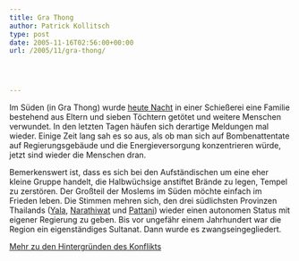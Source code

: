 ```yaml
---
title: Gra Thong
author: Patrick Kollitsch
type: post
date: 2005-11-16T02:56:00+00:00
url: /2005/11/gra-thong/




---
```

Im Süden (in Gra Thong) wurde [heute Nacht][1] in einer Schießerei eine Familie bestehend aus Eltern und sieben Töchtern getötet und weitere Menschen verwundet. In den letzten Tagen häufen sich derartige Meldungen mal wieder. Einige Zeit lang sah es so aus, als ob man sich auf Bombenattentate auf Regierungsgebäude und die Energieversorgung konzentrieren würde, jetzt sind wieder die Menschen dran. 

Bemerkenswert ist, dass es sich bei den Aufständischen um eine eher kleine Gruppe handelt, die Halbwüchsige anstiftet Brände zu legen, Tempel zu zerstören. Der Großteil der Moslems im Süden möchte einfach im Frieden leben. Die Stimmen mehren sich, den drei südlichsten Provinzen Thailands ([Yala][2], [Narathiwat][3] und [Pattani][4]) wieder einen autonomen Status mit eigener Regierung zu geben. Bis vor ungefähr einem Jahrhundert war die Region ein eigenständiges Sultanat. Dann wurde es zwangseingegliedert.

[Mehr zu den Hintergründen des Konflikts][5]

 [1]: http://www.alertnet.org/thenews/newsdesk/SP253076.htm
 [2]: http://de.wikipedia.org/wiki/Yala_%28Provinz%29
 [3]: http://de.wikipedia.org/wiki/Narathiwat_%28Provinz%29
 [4]: http://de.wikipedia.org/wiki/Pattani_%28Provinz%29
 [5]: http://www.alertnet.org/thefacts/reliefresources/11199750058.htm
